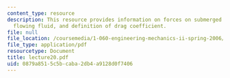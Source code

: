 ```yaml
---
content_type: resource
description: This resource provides information on forces on submerged bodies in a
  flowing fluid, and definition of drag coefficient.
file: null
file_location: /coursemedia/1-060-engineering-mechanics-ii-spring-2006/0879a8515c5bcaba2db4a9128d0f7406_lecture20.pdf
file_type: application/pdf
resourcetype: Document
title: lecture20.pdf
uid: 0879a851-5c5b-caba-2db4-a9128d0f7406
---
```

